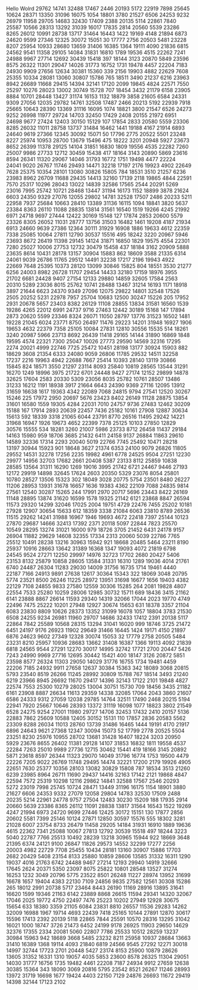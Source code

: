 Hello Wolrd
29762
14741
32488
17467
2446
20193
5172
22919
7898
25645
10624
28371
13350
31096
16075
1054
18801
3780
21527
6506
24253
9232
26979
11958
29705
14683
32430
17409
2388
20135
5114
22861
7840
25587
10566
28313
13292
31039
16017
17835
2814
20560
5539
23286
8265
26012
10991
28738
13717
31464
16443
1422
19169
4148
21894
6873
24620
9599
27346
12325
30072
15051
30
17777
2756
20503
5481
23228
8207
25954
10933
28680
13659
31406
16385
1364
19111
4090
21836
6815
24562
9541
11358
29105
14084
31831
16810
1789
19536
4515
22262
7241
24988
9967
27714
12692
30439
15418
397
18144
3123
20870
5849
23596
8575
26322
11301
29047
14026
31773
16752
1731
19478
4457
22204
7183
24930
9909
27656
12634
30381
15360
339
2156
19903
4882
22629
7608
25355
10334
28081
13060
30807
15786
765
18511
3490
21237
6216
23963
8942
26689
11668
29415
14394
32141
17120
2099
19845
4824
22571
7550
25297
10276
28023
13002
30749
15728
707
18454
3432
21179
6158
23905
8884
10701
28448
13427
31174
16153
1132
18879
3858
21605
6584
24331
9309
27056
12035
29782
14761
32508
17487
2466
20213
5192
22939
7918
25665
10643
28390
13369
31116
16095
1074
18821
3800
21547
6526
24273
9252
26998
11977
29724
14703
32450
17429
2408
20155
21972
6951
24698
9677
27424
12403
30150
15129
107
17854
2833
20580
5559
23306
8285
26032
11011
28758
13737
31484
16462
1441
19188
4167
21914
6893
24640
9619
27366
12345
30092
15071
50
17796
2775
20522
5501
23248
8227
25974
10953
28700
13679
15496
475
18222
3201
20948
5927
23673
8652
26399
11378
29125
14104
31851
16830
1809
19556
4535
22282
7260
25007
9986
27733
12712
30459
15438
417
18164
3143
20890
5869
23616
8594
26341
11320
29067
14046
31793
16772
1751
19498
4477
22224
24041
9020
26767
11746
29493
14471
32218
17197
2176
19923
4902
22649
7628
25375
10354
28101
13080
30826
15805
784
18531
3510
21257
6236
23983
8962
26709
11688
29435
14413
32160
17139
2118
19865
4844
22591
7570
25317
10296
28043
13022
14839
32586
17565
2544
20291
5269
23016
7995
25742
10721
28468
13447
31194
16173
1152
18899
3878
21624
6603
24350
9329
27076
12055
29802
14781
32528
17507
2486
20233
5211
22958
7937
25684
10663
28410
13389
31136
16115
1094
18841
3820
5637
23384
8363
26110
11088
28835
13814
31561
16540
1519
19266
4245
21992
6971
24718
9697
27444
12422
30169
15148
127
17874
2853
20600
5579
23326
8305
26052
11031
28777
13756
31503
16482
1461
19208
4187
21934
6913
24660
9639
27386
12364
30111
31929
16908
1886
19633
4612
22359
7338
25085
10064
27811
12790
30537
15516
495
18242
3220
20967
5946
23693
8672
26419
11398
29145
14124
31871
16850
1829
19575
4554
22301
7280
25027
10006
27753
12732
30479
15458
437
18184
3162
20909
5888
23635
8614
10431
28178
13157
30904
15883
862
18609
3588
21335
6314
24061
9039
26786
11765
29512
14491
32238
17217
2196
19943
4922
22669
7648
25395
10373
28120
13099
30846
15825
804
18551
3530
21277
6256
24003
8982
26728
11707
29454
14433
32180
17159
18976
3955
21702
6681
24428
9407
27154
12133
29880
14859
32605
17584
2563
20310
5289
23036
8015
25762
10741
28488
13467
31214
16193
1171
18918
3897
21644
6623
24370
9349
27096
12075
29822
14801
32548
17526
2505
20252
5231
22978
7957
25704
10683
12500
30247
15226
205
17952
2931
20678
5657
23403
8382
26129
11108
28855
13834
31581
16560
1539
19286
4265
22012
6991
24737
9716
27463
12442
30189
15168
147
17894
2873
20620
5599
23346
8324
26071
11050
28797
13776
31523
16502
1481
19228
21045
6024
23771
8750
26497
11476
29223
14201
31948
16927
1906
19653
4632
22379
7358
25105
10084
27831
12810
30556
15535
514
18261
3240
20987
5966
23713
8692
26439
11418
29165
14144
31890
16869
1848
19595
4574
22321
7300
25047
10026
27773
29590
14569
32316
17295
2274
20021
4999
22746
7725
25472
10451
28198
13177
30924
15903
882
18629
3608
21354
6333
24080
9059
26806
11785
29532
14511
32258
17237
2216
19963
4942
22688
7667
25414
10393
28140
13119
30866
15845
824
18571
3550
21297
23114
8093
25840
10819
28565
13544
31291
16270
1249
18996
3975
21722
6701
24448
9427
27174
12152
29899
14878
32625
17604
2583
20330
5309
23056
8035
25782
10761
28507
13486
31233
16212
1191
18938
3917
21664
6643
24390
9369
27116
12095
13912
31659
16638
1617
19363
4342
22089
7068
24815
9794
27541
12520
30267
15246
225
17972
2950
20697
5676
23423
8402
26149
11128
28875
13854
31601
16580
1559
19305
4284
22031
7010
24757
9736
27483
12462
30209
15188
167
17914
2893
20639
22457
7436
25182
10161
27908
12887
30634
15613
592
18339
3318
21065
6044
23791
8770
26516
11495
29242
14221
31968
16947
1926
19673
4652
22399
7378
25125
10103
27850
12829
30576
15555
534
18281
3260
21007
5986
23733
8712
26458
11437
29184
14163
15980
959
18706
3685
21432
6411
24158
9137
26884
11863
29610
14589
32336
17314
2293
20040
5019
22766
7745
25492
10471
28218
13197
30944
15923
901
18648
3627
21374
6353
24100
9079
26826
11805
29552
14531
32278
17256
2235
19982
4961
6778
24525
9504
27251
12230
29977
14956
32703
17682
2661
20408
5387
23133
8112
25859
10838
28585
13564
31311
16290
1269
19016
3995
21742
6721
24467
9446
27193
12172
29919
14898
32645
17624
2603
20350
5329
23076
8054
25801
10780
28527
13506
15323
302
18049
3028
20775
5754
23501
8480
26227
11206
28953
13931
31678
16657
1636
19383
4362
22109
7088
24835
9814
27561
12540
30287
15265
244
17991
2970
20717
5696
23443
8422
26169
11148
28895
13874
31620
16599
1578
19325
21142
6121
23868
8847
26594
11573
29320
14299
32046
17025
2004
19751
4729
22476
7455
25202
10181
27928
12907
30654
15633
612
18359
3338
21084
6063
23810
8789
26536
11515
29262
14241
31988
16967
1946
19693
4672
22418
7397
25144
10123
27870
29687
14666
32413
17392
2371
20118
5097
22844
7823
25570
10549
28295
13274
31021
16000
979
18726
3705
21452
6431
24178
9157
26904
11882
29629
14608
32355
17334
2313
20060
5039
22786
7765
25512
10491
28238
13216
30963
15942
921
18668
20485
5464
23211
8190
25937
10916
28663
13642
31389
16368
1347
19093
4072
21819
6798
24545
9524
27271
12250
29997
14976
32723
17702
2680
20427
5406
23153
8132
25879
10858
28605
13584
31331
16310
1289
19036
4014
21761
6740
24487
26304
11283
29030
14009
31756
16735
1714
19461
4440
22187
7166
24913
9891
27638
12617
30364
15343
322
18069
3048
20795
5774
23521
8500
26246
11225
28972
13951
31698
16677
1656
19403
4382
22129
7108
24855
9833
27580
12559
30306
15285
264
2081
19828
4807
22554
7533
25280
10259
28006
12985
30732
15711
689
18436
3415
21162
6141
23888
8867
26614
11593
29340
14319
32066
17044
2023
19770
4749
22496
7475
25222
10201
27948
12927
30674
15653
631
18378
3357
21104
6083
23830
8809
10626
28373
13352
31099
16078
1057
18804
3783
21530
6508
24255
9234
26981
11960
29707
14686
32433
17412
2391
20138
5117
22864
7842
25589
10568
28315
13294
31041
16020
999
18746
3725
21472
6451
24197
9176
26923
11902
29649
31466
16445
1424
19171
4150
21897
6876
24623
9602
27349
12328
30074
15053
32
17779
2758
20505
5484
23231
8210
25957
10936
28683
13662
31408
16387
1366
19113
4092
21839
6818
24565
9544
27291
12270
30017
14995
32742
17721
2700
20447
5426
7243
24990
9969
27716
12695
30442
15421
400
18147
3126
20872
5851
23598
8577
26324
11303
29050
14029
31776
16755
1734
19481
4459
22206
7185
24932
9911
27658
12637
30384
15363
342
18089
3068
20815
5793
23540
8519
26266
11245
28992
30809
15788
767
18514
3493
21240
6219
23966
8945
26692
11670
29417
14396
32143
17122
2101
19848
4827
22574
7553
25300
10279
28025
13004
30751
15730
709
18456
3435
21182
6161
23908
8887
26634
11613
29359
14338
32085
17064
2043
3860
21607
6586
24333
9312
27059
12038
29785
14764
32511
17490
2468
20215
5194
22941
7920
25667
10646
28393
13372
31119
16098
1077
18823
3802
21549
6528
24275
9254
27001
11980
29727
14706
32453
17432
2410
20157
5136
22883
7862
25609
10588
12405
30152
15131
110
17857
2836
20583
5562
23309
8288
26034
11013
28760
13739
31486
16465
1444
19191
4170
21917
6896
24643
9621
27368
12347
30094
15073
52
17799
2778
20525
5504
23251
8230
25976
10955
28702
13681
31428
16407
18224
3203
20950
5929
23676
8655
26402
11381
29128
14107
31853
16832
1811
19558
4537
22284
7263
25010
9989
27736
12715
30462
15441
419
18166
3145
20892
5871
23618
8597
26344
11323
29070
14049
31796
16774
1753
19500
4479
22226
7205
9022
26769
11748
29495
14474
32221
17200
2179
19926
4905
22651
7630
25377
10356
28103
13082
30829
15808
787
18534
3513
21260
6239
23985
8964
26711
11690
29437
14416
32163
17142
2121
19868
4847
22594
7572
25319
10298
12116
29862
14841
32588
17567
2546
20293
5272
23019
7998
25745
10724
28471
13449
31196
16175
1154
18901
3880
21627
6606
24353
9332
27079
12058
29804
14783
32530
17509
2488
20235
5214
22961
24778
9757
27504
12483
30230
15209
188
17935
2914
20660
5639
23386
8365
26112
11091
28838
13817
31564
16543
1522
19269
4247
21994
6973
24720
9699
27446
12425
30172
15151
130
17877
2856
20602
5581
7399
25146
10124
27871
12850
30597
15576
555
18302
3281
21028
6007
23754
8733
26479
11458
29205
14184
31931
16910
1889
19636
4615
22362
7341
25088
10067
27813
12792
30539
15518
497
18244
3223
5040
22787
7766
25513
10492
28239
13218
30965
15944
922
18669
3648
21395
6374
24121
9100
26847
11826
29573
14552
32299
17277
2256
20003
4982
22729
7708
25455
10434
28181
13160
30907
15886
17703
2682
20429
5408
23154
8133
25880
10859
28606
13585
31332
16311
1290
19037
4016
21763
6742
24488
9467
27214
12193
29940
14919
32666
17645
2624
20371
5350
23097
8075
25822
10801
28548
13527
31274
16253
1232
3049
20796
5775
23522
8501
26248
11227
28974
13952
31699
16678
1657
19404
4383
22130
7109
24856
9835
27582
12561
30308
15286
265
18012
2991
20738
5717
23464
8443
26190
11169
28916
13895
31641
16620
1599
19346
21163
6142
23889
8868
26615
11594
29341
14320
32067
17046
2025
19772
4750
22497
7476
25223
10202
27949
12928
30675
15654
633
18380
3359
21105
6084
23831
8810
26557
11536
29283
14262
32009
16988
1967
19714
4693
22439
7418
25165
10144
27891
12870
30617
15596
17413
2392
20139
5118
22865
7844
25591
10570
28316
13295
31042
16021
1000
18747
3726
21473
6452
24199
9178
26925
11903
29650
14629
32376
17355
2334
20081
5060
22807
7786
25533
10512
28259
13237
30984
15963
942
18689
3668
5485
23232
8211
25958
10937
28684
13663
31410
16389
1368
19114
4093
21840
6819
24566
9545
27292
12271
30018
14997
32744
17723
2701
20448
5427
23174
8153
25900
10879
28626
13605
31352
16331
1310
19057
4035
5853
23600
8578
26325
11304
29051
14030
31777
16756
1735
19482
4461
22208
7187
24934
9912
27659
12638
30385
15364
343
18090
3069
20816
5795
23542
8521
26267
11246
28993
13972
31719
16698
1677
19424
4403
22150
7129
24876
26693
11672
29419
14398
32144
17123
2102
